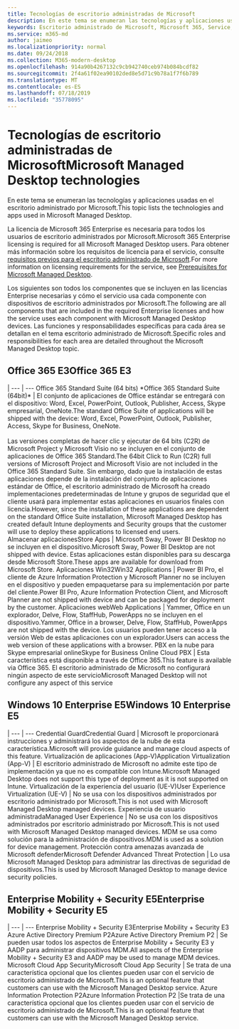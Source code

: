 ```yaml
---
title: Tecnologías de escritorio administradas de Microsoft
description: En este tema se enumeran las tecnologías y aplicaciones usadas en el escritorio administrado por Microsoft.
keywords: Escritorio administrado de Microsoft, Microsoft 365, Service, Documentation
ms.service: m365-md
author: jaimeo
ms.localizationpriority: normal
ms.date: 09/24/2018
ms.collection: M365-modern-desktop
ms.openlocfilehash: 914a90b4267132c9cb942740ceb974b084bcdf82
ms.sourcegitcommit: 2f4a61f02ea90102ded8e5d71c9b78a1f7f6b789
ms.translationtype: MT
ms.contentlocale: es-ES
ms.lasthandoff: 07/18/2019
ms.locfileid: "35778095"
---
```

# <a name="microsoft-managed-desktop-technologies"></a><span data-ttu-id="ea0b1-104">Tecnologías de escritorio administradas de Microsoft</span><span class="sxs-lookup"><span data-stu-id="ea0b1-104">Microsoft Managed Desktop technologies</span></span>

<span data-ttu-id="ea0b1-105">En este tema se enumeran las tecnologías y aplicaciones usadas en el escritorio administrado por Microsoft.</span><span class="sxs-lookup"><span data-stu-id="ea0b1-105">This topic lists the technologies and apps used in Microsoft Managed Desktop.</span></span>

<!-- Microsoft 365 E5; Device as a Service -->
<!-- in O365 table, standard suite, removed this sentence "Please see the Installation of Project/Visio 64bit Click to Run Addendum for important deployment instructions. -->

<span data-ttu-id="ea0b1-106">La licencia de Microsoft 365 Enterprise es necesaria para todos los usuarios de escritorio administrados por Microsoft.</span><span class="sxs-lookup"><span data-stu-id="ea0b1-106">Microsoft 365 Enterprise licensing is required for all Microsoft Managed Desktop users.</span></span> <span data-ttu-id="ea0b1-107">Para obtener más información sobre los requisitos de licencia para el servicio, consulte [requisitos previos para el escritorio administrado de Microsoft](../get-ready/prerequisites.md).</span><span class="sxs-lookup"><span data-stu-id="ea0b1-107">For more information on licensing requirements for the service, see [Prerequisites for Microsoft Managed Desktop](../get-ready/prerequisites.md).</span></span>

<span data-ttu-id="ea0b1-108">Los siguientes son todos los componentes que se incluyen en las licencias Enterprise necesarias y cómo el servicio usa cada componente con dispositivos de escritorio administrados por Microsoft.</span><span class="sxs-lookup"><span data-stu-id="ea0b1-108">The following are all components that are included in the required Enterprise licenses and how the service uses each component with Microsoft Managed Desktop devices.</span></span> <span data-ttu-id="ea0b1-109">Las funciones y responsabilidades específicas para cada área se detallan en el tema escritorio administrado de Microsoft.</span><span class="sxs-lookup"><span data-stu-id="ea0b1-109">Specific roles and responsibilities for each area are detailed throughout the Microsoft Managed Desktop topic.</span></span> 

## <a name="office-365-e3"></a><span data-ttu-id="ea0b1-110">Office 365 E3</span><span class="sxs-lookup"><span data-stu-id="ea0b1-110">Office 365 E3</span></span>
 |
 --- | ---
<span data-ttu-id="ea0b1-111">Office 365 Standard Suite (64 bits) \*</span><span class="sxs-lookup"><span data-stu-id="ea0b1-111">Office 365 Standard Suite (64bit)\*</span></span> | <span data-ttu-id="ea0b1-112">El conjunto de aplicaciones de Office estándar se entregará con el dispositivo: Word, Excel, PowerPoint, Outlook, Publisher, Access, Skype empresarial, OneNote.</span><span class="sxs-lookup"><span data-stu-id="ea0b1-112">The standard Office Suite of applications will be shipped with the device: Word, Excel, PowerPoint, Outlook, Publisher, Access, Skype for Business, OneNote.</span></span><br><br><span data-ttu-id="ea0b1-113">Las versiones completas de hacer clic y ejecutar de 64 bits (C2R) de Microsoft Project y Microsoft Visio no se incluyen en el conjunto de aplicaciones de Office 365 Standard.</span><span class="sxs-lookup"><span data-stu-id="ea0b1-113">The 64bit Click to Run (C2R) full versions of Microsoft Project and Microsoft Visio are not included in the Office 365 Standard Suite.</span></span>  <span data-ttu-id="ea0b1-114">Sin embargo, dado que la instalación de estas aplicaciones depende de la instalación del conjunto de aplicaciones estándar de Office, el escritorio administrado de Microsoft ha creado implementaciones predeterminadas de Intune y grupos de seguridad que el cliente usará para implementar estas aplicaciones en usuarios finales con licencia.</span><span class="sxs-lookup"><span data-stu-id="ea0b1-114">However, since the installation of these applications are dependent on the standard Office Suite installation, Microsoft Managed Desktop has created default Intune deployments and Security groups that the customer will use to deploy these applications to licensed end users.</span></span>  
<span data-ttu-id="ea0b1-115">Almacenar aplicaciones</span><span class="sxs-lookup"><span data-stu-id="ea0b1-115">Store Apps</span></span> |    <span data-ttu-id="ea0b1-116">Microsoft Sway, Power BI Desktop no se incluyen en el dispositivo.</span><span class="sxs-lookup"><span data-stu-id="ea0b1-116">Microsoft Sway, Power BI Desktop are not shipped with device.</span></span> <span data-ttu-id="ea0b1-117">Estas aplicaciones están disponibles para su descarga desde Microsoft Store.</span><span class="sxs-lookup"><span data-stu-id="ea0b1-117">These apps are available for download from Microsoft Store.</span></span>
<span data-ttu-id="ea0b1-118">Aplicaciones Win32</span><span class="sxs-lookup"><span data-stu-id="ea0b1-118">Win32 Applications</span></span> |    <span data-ttu-id="ea0b1-119">Power BI Pro, el cliente de Azure Information Protection y Microsoft Planner no se incluyen en el dispositivo y pueden empaquetarse para su implementación por parte del cliente.</span><span class="sxs-lookup"><span data-stu-id="ea0b1-119">Power BI Pro, Azure Information Protection Client, and Microsoft Planner are not shipped with device and can be packaged for deployment by the customer.</span></span> 
<span data-ttu-id="ea0b1-120">Aplicaciones web</span><span class="sxs-lookup"><span data-stu-id="ea0b1-120">Web Applications</span></span> |  <span data-ttu-id="ea0b1-121">Yammer, Office en un explorador, Delve, Flow, StaffHub, PowerApps no se incluyen en el dispositivo.</span><span class="sxs-lookup"><span data-stu-id="ea0b1-121">Yammer, Office in a browser, Delve, Flow, StaffHub, PowerApps are not shipped with the device.</span></span> <span data-ttu-id="ea0b1-122">Los usuarios pueden tener acceso a la versión Web de estas aplicaciones con un explorador.</span><span class="sxs-lookup"><span data-stu-id="ea0b1-122">Users can access the web version of these applications with a browser.</span></span>
<span data-ttu-id="ea0b1-123">PBX en la nube para Skype empresarial online</span><span class="sxs-lookup"><span data-stu-id="ea0b1-123">Skype for Business Online Cloud PBX</span></span> | <span data-ttu-id="ea0b1-124">Esta característica está disponible a través de Office 365.</span><span class="sxs-lookup"><span data-stu-id="ea0b1-124">This feature is available via Office 365.</span></span> <span data-ttu-id="ea0b1-125">El escritorio administrado de Microsoft no configurará ningún aspecto de este servicio</span><span class="sxs-lookup"><span data-stu-id="ea0b1-125">Microsoft Managed Desktop will not configure any aspect of this service</span></span>

## <a name="windows-10-enterprise-e5"></a><span data-ttu-id="ea0b1-126">Windows 10 Enterprise E5</span><span class="sxs-lookup"><span data-stu-id="ea0b1-126">Windows 10 Enterprise E5</span></span>

 |
 --- | ---
<span data-ttu-id="ea0b1-127">Credential Guard</span><span class="sxs-lookup"><span data-stu-id="ea0b1-127">Credential Guard</span></span> |  <span data-ttu-id="ea0b1-128">Microsoft le proporcionará instrucciones y administrará los aspectos de la nube de esta característica.</span><span class="sxs-lookup"><span data-stu-id="ea0b1-128">Microsoft will provide guidance and manage cloud aspects of this feature.</span></span>
<span data-ttu-id="ea0b1-129">Virtualización de aplicaciones (App-V)</span><span class="sxs-lookup"><span data-stu-id="ea0b1-129">Application Virtualization (App-V)</span></span> |    <span data-ttu-id="ea0b1-130">El escritorio administrado de Microsoft no admite este tipo de implementación ya que no es compatible con Intune.</span><span class="sxs-lookup"><span data-stu-id="ea0b1-130">Microsoft Managed Desktop does not support this type of deployment as it is not supported on Intune.</span></span>
<span data-ttu-id="ea0b1-131">Virtualización de la experiencia del usuario (UE-V)</span><span class="sxs-lookup"><span data-stu-id="ea0b1-131">User Experience Virtualization (UE-V)</span></span> | <span data-ttu-id="ea0b1-132">No se usa con los dispositivos administrados por escritorio administrado por Microsoft.</span><span class="sxs-lookup"><span data-stu-id="ea0b1-132">This is not used with Microsoft Managed Desktop managed devices.</span></span>
<span data-ttu-id="ea0b1-133">Experiencia de usuario administrada</span><span class="sxs-lookup"><span data-stu-id="ea0b1-133">Managed User Experience</span></span>  | <span data-ttu-id="ea0b1-134">No se usa con los dispositivos administrados por escritorio administrado por Microsoft.</span><span class="sxs-lookup"><span data-stu-id="ea0b1-134">This is not used with Microsoft Managed Desktop managed devices.</span></span> <span data-ttu-id="ea0b1-135">MDM se usa como solución para la administración de dispositivos.</span><span class="sxs-lookup"><span data-stu-id="ea0b1-135">MDM is used as a solution for device management.</span></span>
<span data-ttu-id="ea0b1-136">Protección contra amenazas avanzada de Microsoft defender</span><span class="sxs-lookup"><span data-stu-id="ea0b1-136">Microsoft Defender Advanced Threat Protection</span></span> | <span data-ttu-id="ea0b1-137">Lo usa Microsoft Managed Desktop para administrar las directivas de seguridad de dispositivos.</span><span class="sxs-lookup"><span data-stu-id="ea0b1-137">This is used by Microsoft Managed Desktop to manage device security policies.</span></span> 

## <a name="enterprise-mobility--security-e5"></a><span data-ttu-id="ea0b1-138">Enterprise Mobility + Security E5</span><span class="sxs-lookup"><span data-stu-id="ea0b1-138">Enterprise Mobility + Security E5</span></span>

 |
 --- | ---
<span data-ttu-id="ea0b1-139">Enterprise Mobility + Security E3</span><span class="sxs-lookup"><span data-stu-id="ea0b1-139">Enterprise Mobility + Security E3</span></span><br><span data-ttu-id="ea0b1-140">Azure Active Directory Premium P2</span><span class="sxs-lookup"><span data-stu-id="ea0b1-140">Azure Active Directory Premium P2</span></span> |    <span data-ttu-id="ea0b1-141">Se pueden usar todos los aspectos de Enterprise Mobility + Security E3 y AADP para administrar dispositivos MDM.</span><span class="sxs-lookup"><span data-stu-id="ea0b1-141">All aspects of the Enterprise Mobility + Security E3 and AADP may be used to manage MDM devices.</span></span>
<span data-ttu-id="ea0b1-142">Microsoft Cloud App Security</span><span class="sxs-lookup"><span data-stu-id="ea0b1-142">Microsoft Cloud App Security</span></span> |  <span data-ttu-id="ea0b1-143">Se trata de una característica opcional que los clientes pueden usar con el servicio de escritorio administrado de Microsoft.</span><span class="sxs-lookup"><span data-stu-id="ea0b1-143">This is an optional feature that customers can use with the Microsoft Managed Desktop service.</span></span>
<span data-ttu-id="ea0b1-144">Azure Information Protection P2</span><span class="sxs-lookup"><span data-stu-id="ea0b1-144">Azure Information Protection P2</span></span>  |<span data-ttu-id="ea0b1-145">Se trata de una característica opcional que los clientes pueden usar con el servicio de escritorio administrado de Microsoft.</span><span class="sxs-lookup"><span data-stu-id="ea0b1-145">This is an optional feature that customers can use with the Microsoft Managed Desktop service.</span></span>
